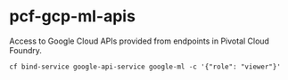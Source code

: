 # pcf-gcp-ml-apis
Access to Google Cloud APIs provided from endpoints in Pivotal Cloud Foundry.


```cf bind-service google-api-service google-ml -c '{"role": "viewer"}'```